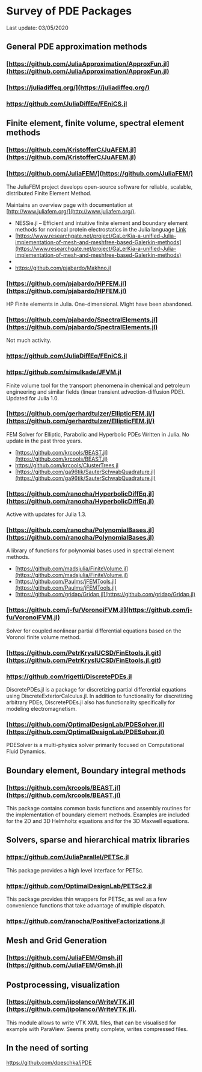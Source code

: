 # Survey of PDE Packages

Last update: 03/05/2020

## General PDE approximation methods

### [https://github.com/JuliaApproximation/ApproxFun.jl](https://github.com/JuliaApproximation/ApproxFun.jl)

### [https://juliadiffeq.org/](https://juliadiffeq.org/)

### https://github.com/JuliaDiffEq/FEniCS.jl



## Finite element, finite volume,  spectral element methods

### [https://github.com/KristofferC/JuAFEM.jl](https://github.com/KristofferC/JuAFEM.jl)

### [https://github.com/JuliaFEM/](https://github.com/JuliaFEM/)

The JuliaFEM project develops open-source software for reliable, scalable, distributed Finite Element Method.

Maintains an overview page with documentation at
[http://www.juliafem.org/](http://www.juliafem.org/).

- NESSie.jl – Efficient and intuitive finite element and boundary element methods for nonlocal protein electrostatics in the Julia language [Link](https://www.sciencedirect.com/science/article/pii/S187775031730738X)
- [https://www.researchgate.net/project/GaLerKia-a-unified-Julia-implementation-of-mesh-and-meshfree-based-Galerkin-methods](https://www.researchgate.net/project/GaLerKia-a-unified-Julia-implementation-of-mesh-and-meshfree-based-Galerkin-methods)
- 
- https://github.com/pjabardo/Makhno.jl
### [https://github.com/pjabardo/HPFEM.jl](https://github.com/pjabardo/HPFEM.jl)

HP Finite elements in Julia. One-dimensional. Might have been abandoned.

### [https://github.com/pjabardo/SpectralElements.jl](https://github.com/pjabardo/SpectralElements.jl)

Not much activity.

### https://github.com/JuliaDiffEq/FEniCS.jl

### https://github.com/simulkade/JFVM.jl

Finite volume tool for the transport phenomena in chemical and petroleum engineering and similar fields (linear transient advection-diffusion PDE).
Updated for Julia 1.0.

### [https://github.com/gerhardtulzer/EllipticFEM.jl/](https://github.com/gerhardtulzer/EllipticFEM.jl/)

FEM Solver for Elliptic, Parabolic and Hyperbolic PDEs Written in Julia. No update in the past three years.

- [https://github.com/krcools/BEAST.jl](https://github.com/krcools/BEAST.jl)
- https://github.com/krcools/ClusterTrees.jl
- [https://github.com/ga96tik/SauterSchwabQuadrature.jl](https://github.com/ga96tik/SauterSchwabQuadrature.jl)


### [https://github.com/ranocha/HyperbolicDiffEq.jl](https://github.com/ranocha/HyperbolicDiffEq.jl) 

Active with updates for Julia 1.3.

### [https://github.com/ranocha/PolynomialBases.jl](https://github.com/ranocha/PolynomialBases.jl)

A library of functions for polynomial bases used in spectral element methods.

- [https://github.com/madsjulia/FiniteVolume.jl](https://github.com/madsjulia/FiniteVolume.jl)
- [https://github.com/Paulms/jFEMTools.jl](https://github.com/Paulms/jFEMTools.jl)
- [https://github.com/gridap/Gridap.jl](https://github.com/gridap/Gridap.jl)
### [https://github.com/j-fu/VoronoiFVM.jl](https://github.com/j-fu/VoronoiFVM.jl)

Solver for coupled nonlinear partial differential equations based on the Voronoi finite volume method.

### [https://github.com/PetrKryslUCSD/FinEtools.jl.git](https://github.com/PetrKryslUCSD/FinEtools.jl.git)

### https://github.com/rigetti/DiscretePDEs.jl

DiscretePDEs.jl is a package for discretizing partial differential equations using DiscreteExteriorCalculus.jl. 
In addition to functionality for discretizing arbitrary PDEs, DiscretePDEs.jl also has functionality specifically for modeling electromagnetism.

### [https://github.com/OptimalDesignLab/PDESolver.jl](https://github.com/OptimalDesignLab/PDESolver.jl)

PDESolver is a multi-physics solver primarily focused on Computational Fluid Dynamics. 

## Boundary element, Boundary integral methods

### [https://github.com/krcools/BEAST.jl](https://github.com/krcools/BEAST.jl)

This package contains common basis functions and assembly routines for the implementation of boundary element methods. Examples are included for the 2D and 3D Helmholtz equations and for the 3D Maxwell equations.

## Solvers, sparse and hierarchical matrix libraries

### https://github.com/JuliaParallel/PETSc.jl

This package provides a high level interface for PETSc.

### https://github.com/OptimalDesignLab/PETSc2.jl
This package provides thin wrappers for PETSc, as well as a few convenience functions that take advantage of multiple dispatch.

### https://github.com/ranocha/PositiveFactorizations.jl

## Mesh and Grid Generation

### [https://github.com/JuliaFEM/Gmsh.jl](https://github.com/JuliaFEM/Gmsh.jl)

## Postprocessing, visualization

### [https://github.com/jipolanco/WriteVTK.jl](https://github.com/jipolanco/WriteVTK.jl).

This module allows to write VTK XML files, that can be visualised for example with ParaView. Seems pretty complete, writes compressed files.



## In the need of sorting

https://github.com/dpeschka/jPDE